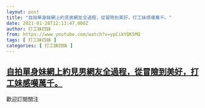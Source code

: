 ```yaml
---
layout: post
title: "自拍單身妹網上約見男網友全過程，從冒險到美好，打工妹感嘆萬千。"
date: 2021-01-28T12:13:47.000Z
author: 打工妹四妹
from: https://www.youtube.com/watch?v=ypCikYQK5MQ
tags: [ 打工妹四妹 ]
categories: [ 打工妹四妹 ]
---
```

<!--1611836027000-->
[自拍單身妹網上約見男網友全過程，從冒險到美好，打工妹感嘆萬千。](https://www.youtube.com/watch?v=ypCikYQK5MQ)
------

<div>
歡迎訂閱關注
</div>
